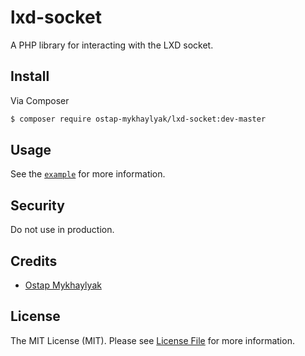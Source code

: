 # lxd-socket


A PHP library for interacting with the LXD socket.

## Install

Via Composer

``` bash
$ composer require ostap-mykhaylyak/lxd-socket:dev-master
```

## Usage

See the [`example`](./example) for more information.


## Security

Do not use in production.

## Credits

- [Ostap Mykhaylyak][link-author]

## License

The MIT License (MIT). Please see [License File](LICENSE.md) for more information.

[link-author]: https://ostap.dev
